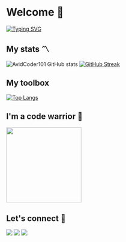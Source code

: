 # Welcome :wave:
[![Typing SVG](https://readme-typing-svg.herokuapp.com?font=Architects+Daughter&color=7AF79A&size=30&lines=Finally,+I+knew+we+would+meet)](https://git.io/typing-svg)
## My stats :part_alternation_mark:
![AvidCoder101 GitHub stats](https://github-readme-stats.vercel.app/api?username=NooberCong&show_icons=true&theme=dark)
[![GitHub Streak](https://github-readme-streak-stats.herokuapp.com/?user=NooberCong&theme=dark)](https://git.io/streak-stats)
## My toolbox
[![Top Langs](https://github-readme-stats.vercel.app/api/top-langs/?username=NooberCong&layout=compact&theme=dark)](https://github.com/anuraghazra/github-readme-stats)
## I'm a code warrior :muscle:
<img src= "https://www.codewars.com/users/NooberCong/badges/micro" width= "200"/>

## Let's connect 🤝
<a href="https://www.linkedin.com/in/nguy%E1%BB%85n-th%C3%A0nh-c%C3%B4ng-20a7a9174/"><img src="https://img.shields.io/badge/-Nguyen%20Thanh%20Cong-0077B5?style=flat&logo=Linkedin&logoColor=white"/></a>
<a href="https://www.facebook.com/toseetheworldistolive/"><img src="https://img.shields.io/badge/-Nguyen%20Thanh%20Cong-1877F2?style=flat&logo=Facebook&logoColor=white"/></a>
<a href="mailto:noobercong@gmail.com"><img src="https://img.shields.io/badge/-noobercong@gmail.com-D14836?style=flat&logo=Gmail&logoColor=white"/></a>
